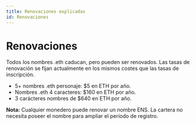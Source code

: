 ```yaml
---
title: Renovaciones explicadas
id: Renovaciones
---
```


# Renovaciones

Todos los nombres .eth caducan, pero pueden ser renovados. Las tasas de renovación se fijan actualmente en los mismos costes que las tasas de inscripción.

* 5+ nombres .eth personaje: $5 en ETH por año.
* Nombres .eth 4 caracteres: $160 en ETH por año.
* 3 carácteres nombres de $640 en ETH por año.

**Nota:** Cualquier monedero puede renovar un nombre ENS. La cartera no necesita poseer el nombre para ampliar el período de registro.


